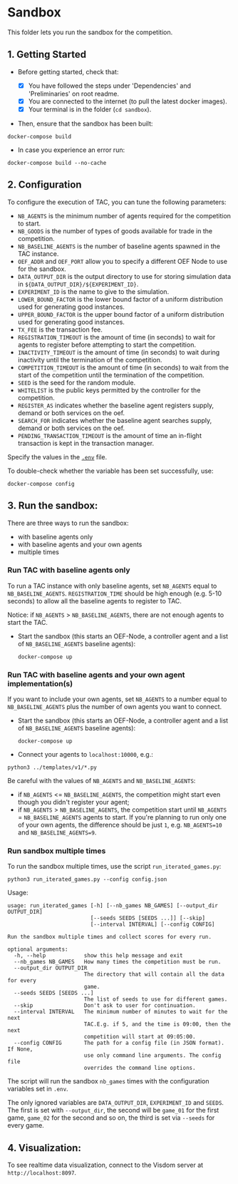 # Sandbox

This folder lets you run the sandbox for the competition.

## 1. Getting Started

- Before getting started, check that:

  - [x] You have followed the steps under 'Dependencies' and 'Preliminaries' on root readme.
  - [x] You are connected to the internet (to pull the latest docker images).
  - [x] Your terminal is in the folder (`cd sandbox`).

- Then, ensure that the sandbox has been built:

```
docker-compose build
```

- In case you experience an error run:

```
docker-compose build --no-cache
```

## 2. Configuration

To configure the execution of TAC, you can tune the following parameters:
- `NB_AGENTS` is the minimum number of agents required for the competition to start.
- `NB_GOODS` is the number of types of goods available for trade in the competition.
- `NB_BASELINE_AGENTS` is the number of baseline agents spawned in the TAC instance. 
- `OEF_ADDR` and `OEF_PORT` allow you to specify a different OEF Node to use for the sandbox. 
- `DATA_OUTPUT_DIR` is the output directory to use for storing simulation data in `${DATA_OUTPUT_DIR}/${EXPERIMENT_ID}`.
- `EXPERIMENT_ID` is the name to give to the simulation.
- `LOWER_BOUND_FACTOR` is the lower bound factor of a uniform distribution used for generating good instances.
- `UPPER_BOUND_FACTOR` is the upper bound factor of a uniform distribution used for generating good instances.
- `TX_FEE` is the transaction fee.
- `REGISTRATION_TIMEOUT` is the amount of time (in seconds) to wait for agents to register before attempting to start the competition.
- `INACTIVITY_TIMEOUT` is the amount of time (in seconds) to wait during inactivity until the termination of the competition.
- `COMPETITION_TIMEOUT` is the amount of time (in seconds) to wait from the start of the competition until the termination of the competition.
- `SEED` is the seed for the random module.
- `WHITELIST` is the public keys permitted by the controller for the competition.
- `REGISTER_AS` indicates whether the baseline agent registers supply, demand or both services on the oef.
- `SEARCH_FOR` indicates whether the baseline agent searches supply, demand or both services on the oef.
- `PENDING_TRANSACTION_TIMEOUT` is the amount of time an in-flight transaction is kept in the transaction manager.

Specify the values in the [`.env`](.env) file.

To double-check whether the variable has been set successfully, use:

    docker-compose config

## 3. Run the sandbox:

There are three ways to run the sandbox:
- with baseline agents only
- with baseline agents and your own agents
- multiple times

### Run TAC with baseline agents only

To run a TAC instance with only baseline agents, set `NB_AGENTS` equal to `NB_BASELINE_AGENTS`.
`REGISTRATION_TIME` should be high enough (e.g. 5-10 seconds) to allow all the baseline agents to register to TAC.
    
Notice: if `NB_AGENTS` > `NB_BASELINE_AGENTS`, there are not enough agents to start the TAC.

- Start the sandbox (this starts an OEF-Node, a controller agent and a list of `NB_BASELINE_AGENTS` baseline agents):

      docker-compose up

### Run TAC with baseline agents and your own agent implementation(s)

If you want to include your own agents, set `NB_AGENTS` to a number equal to `NB_BASELINE_AGENTS` plus the number of own agents you want to connect.  

- Start the sandbox (this starts an OEF-Node, a controller agent and a list of `NB_BASELINE_AGENTS` baseline agents):

      docker-compose up
      
- Connect your agents to `localhost:10000`, e.g.:
```
python3 ../templates/v1/*.py
```

Be careful with the values of `NB_AGENTS` and `NB_BASELINE_AGENTS`:
- if `NB_AGENTS` <= `NB_BASELINE_AGENTS`, the competition might start even though you didn't register your agent;
- if  `NB_AGENTS` > `NB_BASELINE_AGENTS`, the competition start until `NB_AGENTS` = `NB_BASELINE_AGENTS` agents to start. If you're planning to run only one of your own agents, the difference should be just `1`, e.g. `NB_AGENTS=10` and `NB_BASELINE_AGENTS=9`. 

### Run sandbox multiple times

To run the sandbox multiple times, use the script `run_iterated_games.py`:

    python3 run_iterated_games.py --config config.json

Usage:
```
usage: run_iterated_games [-h] [--nb_games NB_GAMES] [--output_dir OUTPUT_DIR]
                          [--seeds SEEDS [SEEDS ...]] [--skip]
                          [--interval INTERVAL] [--config CONFIG]

Run the sandbox multiple times and collect scores for every run.

optional arguments:
  -h, --help            show this help message and exit
  --nb_games NB_GAMES   How many times the competition must be run.
  --output_dir OUTPUT_DIR
                        The directory that will contain all the data for every
                        game.
  --seeds SEEDS [SEEDS ...]
                        The list of seeds to use for different games.
  --skip                Don't ask to user for continuation.
  --interval INTERVAL   The minimum number of minutes to wait for the next
                        TAC.E.g. if 5, and the time is 09:00, then the next
                        competition will start at 09:05:00.
  --config CONFIG       The path for a config file (in JSON format). If None,
                        use only command line arguments. The config file
                        overrides the command line options.

```

The script will run the sandbox `nb_games` times with the configuration variables set in `.env`.

The only ignored variables are `DATA_OUTPUT_DIR`, `EXPERIMENT_ID` and `SEEDS`. The first is set with `--output_dir`,
the second will be `game_01` for the first game, `game_02` for the second and so on, the third is set via `--seeds` for
every game.


## 4. Visualization:

To see realtime data visualization, connect to the Visdom server at `http://localhost:8097`.
